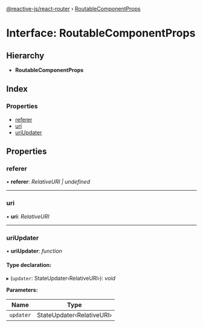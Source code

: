 [@reactive-js/react-router](../README.md) › [RoutableComponentProps](routablecomponentprops.md)

# Interface: RoutableComponentProps

## Hierarchy

* **RoutableComponentProps**

## Index

### Properties

* [referer](routablecomponentprops.md#referer)
* [uri](routablecomponentprops.md#uri)
* [uriUpdater](routablecomponentprops.md#uriupdater)

## Properties

###  referer

• **referer**: *RelativeURI | undefined*

___

###  uri

• **uri**: *RelativeURI*

___

###  uriUpdater

• **uriUpdater**: *function*

#### Type declaration:

▸ (`updater`: StateUpdater‹RelativeURI›): *void*

**Parameters:**

Name | Type |
------ | ------ |
`updater` | StateUpdater‹RelativeURI› |
